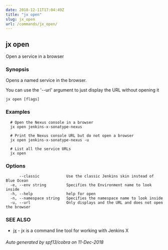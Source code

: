 ```yaml
---
date: 2018-12-11T17:04:49Z
title: "jx open"
slug: jx_open
url: /commands/jx_open/
---
```

## jx open

Open a service in a browser

### Synopsis

Opens a named service in the browser. 

You can use the '--url' argument to just display the URL without opening it

```
jx open [flags]
```

### Examples

```
  # Open the Nexus console in a browser
  jx open jenkins-x-sonatype-nexus
  
  # Print the Nexus console URL but do not open a browser
  jx open jenkins-x-sonatype-nexus -u
  
  # List all the service URLs
  jx open
```

### Options

```
      --classic            Use the classic Jenkins skin instead of Blue Ocean
  -e, --env string         Specifies the Environment name to look inside
  -h, --help               help for open
  -n, --namespace string   Specifies the namespace name to look inside
  -u, --url                Only displays and the URL and does not open the browser
```

### SEE ALSO

* [jx](/commands/jx/)	 - jx is a command line tool for working with Jenkins X

###### Auto generated by spf13/cobra on 11-Dec-2018
